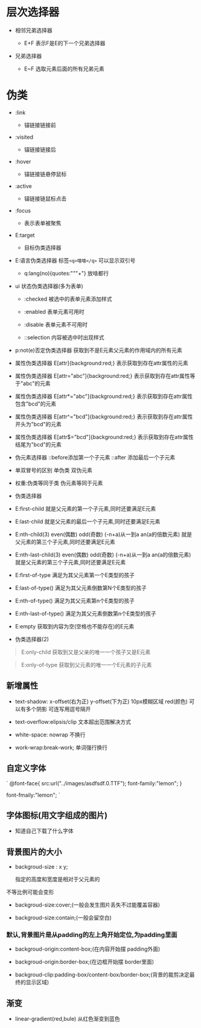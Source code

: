 # 层次选择器

- 相邻兄弟选择器
  - E+F 表示F是E的下一个兄弟选择器

- 兄弟选择器
  - E~F 选取元素后面的所有兄弟元素

# 伪类
- :link
  - 锚链接链接前

- :visited
  - 锚链接链接后

- :hover
  - 锚链接链悬停鼠标

- :active
  - 锚链接链鼠标点击

- :focus
  - 表示表单被聚焦

- E:target
  - 目标伪类选择器

- E:语言伪类选择器 标签`<q>嘻嘻</q>` 可以显示双引号
  - q:lang(no){quotes:"""+"} 放啥都行

- ui 状态伪类选择器(多为表单)

  - :checked 被选中的表单元素添加样式

  - :enabled 表单元素可用时

  - :disable 表单元素不可用时

  - ::selection 内容被选中时出现样式

- p:not(e)否定伪类选择器 获取到不是E元素父元素的作用域内的所有元素

- 属性伪类选择器 E[attr]{background:red;} 表示获取到存在attr属性的元素  
- 属性伪类选择器 E[attr="abc"]{background:red;} 表示获取到存在attr属性等于"abc"的元素
- 属性伪类选择器 E[attr*="abc"]{background:red;} 表示获取到存在attr属性包含"bcd"的元素
- 属性伪类选择器 E[attr^="bcd"]{background:red;} 表示获取到存在attr属性开头为"bcd"的元素  
- 属性伪类选择器 E[attr$="bcd"]{background:red;} 表示获取到存在attr属性结尾为"bcd"的元素

- 伪元素选择器 ::before添加第一个子元素 ::after 添加最后一个子元素
- 单双冒号的区别 单伪类 双伪元素
- 权重:伪类等同于类 伪元素等同于元素

- 伪类选择器
- E:first-child 就是父元素的第一个子元素,同时还要满足E元素

- E:last-child 就是父元素的最后一个子元素,同时还要满足E元素

- E:nth-child(3) even(偶数) odd(奇数) (-n+a)从一到a an(a的倍数元素) 就是父元素的第三个子元素,同时还要满足E元素

- E:nth-last-child(3) even(偶数) odd(奇数) (-n+a)从一到a an(a的倍数元素) 就是父元素的第三个子元素,同时还要满足E元素

- E:first-of-type 满足为其父元素第一个E类型的孩子

- E:last-of-type() 满足为其父元素倒数第N个E类型的孩子

- E:nth-of-type() 满足为其父元素第n个E类型的孩子

- E:nth-last-of-type() 满足为其父元素倒数第n个E类型的孩子

- E:empty 获取到内容为空(空格也不能存在)的E元素

- 伪类选择器(2)
> E:only-child 获取到又是父亲的唯一一个孩子又是E元素

> E:only-of-type 获取到父元素的唯一一个E元素的子元素

## 新增属性
- text-shadow: x-offset(右为正) y-offset(下为正) 10px模糊区域 red(颜色) 可以有多个阴影 可连写用逗号隔开

- text-overflow:elipsis/clip 文本超出范围解决方式

- white-space: nowrap 不换行

- work-wrap:break-work; 单词强行换行

## 自定义字体
` @font-face{
    src:url("../images/asdfsdf.0.TTF");
    font-family:"lemon";
}

font-fmaily:"lemon";
`
## 字体图标(用文字组成的图片)
- 知道自己下载了什么字体

## 背景图片的大小
- backgroud-size : x y;

  指定的高度和宽度是相对于父元素的

 不等比例可能会变形

- backgroud-size:cover;(一般会发生图片丢失不过能覆盖容器)

- backgroud-size:contain;(一般会留空白)

### 默认,背景图片是从padding的左上角开始定位,为padding里面

- backgroud-origin:content-box;(在内容开始摆 padding外面)

- backgroud-origin:border-box;(在边框开始摆 border里面)

- backgroud-clip:padding-box/content-box/border-box;(背景的裁剪决定最终的显示区域)


## 渐变
  - linear-gradient(red,bule) 从红色渐变到蓝色
